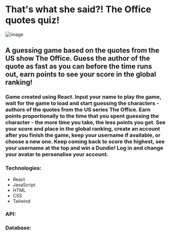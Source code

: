 # That's what she said?! The Office quotes quiz!


![image](https://github.com/aleksandrawrombel/TheOffice_Quotes_Quiz/assets/128837261/1dab3c68-4980-40aa-b7f4-7eda2bc2242f)


## A guessing game based on the quotes from the US show The Office. Guess the author of the quote as fast as you can before the time runs out, earn points to see your score in the global ranking!

### Game created using React. Input your name to play the game, wait for the game to load and start guessing the characters - authors of the quotes from the US series The Office. Earn points proportionally to the time that you spent guessing the character - the more time you take, the less points you get. See your score and place in the global ranking, create an account after you finish the game, keep your username if available, or choose a new one. Keep coming back to score the highest, see your username at the top and win a Dundie! Log in and change your avatar to personalise your account. 

### Technologies:

  * React
  * JavaScript
  * HTML
  * CSS
  * Tailwind

### API:

### Database:
